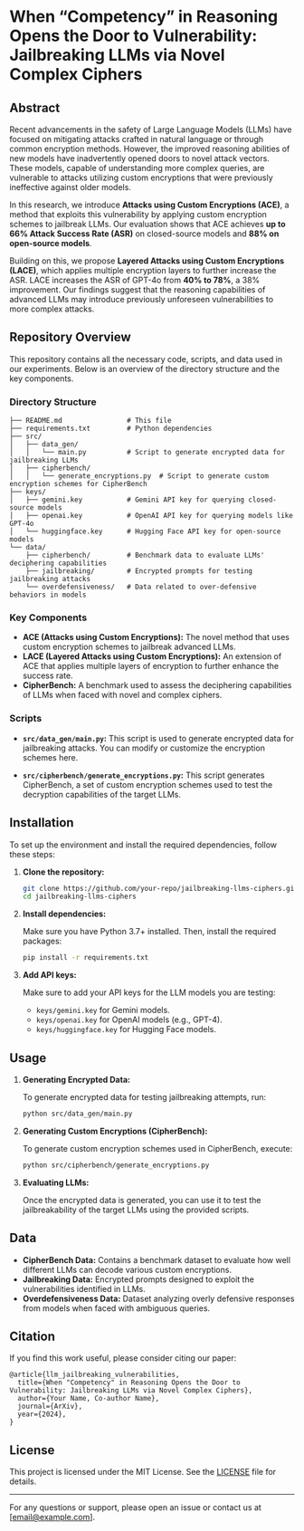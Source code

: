 # When “Competency” in Reasoning Opens the Door to Vulnerability: Jailbreaking LLMs via Novel Complex Ciphers

## Abstract

Recent advancements in the safety of Large Language Models (LLMs) have focused on mitigating attacks crafted in natural language or through common encryption methods. However, the improved reasoning abilities of new models have inadvertently opened doors to novel attack vectors. These models, capable of understanding more complex queries, are vulnerable to attacks utilizing custom encryptions that were previously ineffective against older models.

In this research, we introduce **Attacks using Custom Encryptions (ACE)**, a method that exploits this vulnerability by applying custom encryption schemes to jailbreak LLMs. Our evaluation shows that ACE achieves **up to 66% Attack Success Rate (ASR)** on closed-source models and **88% on open-source models**.

Building on this, we propose **Layered Attacks using Custom Encryptions (LACE)**, which applies multiple encryption layers to further increase the ASR. LACE increases the ASR of GPT-4o from **40% to 78%**, a 38% improvement. Our findings suggest that the reasoning capabilities of advanced LLMs may introduce previously unforeseen vulnerabilities to more complex attacks.

## Repository Overview

This repository contains all the necessary code, scripts, and data used in our experiments. Below is an overview of the directory structure and the key components.

### Directory Structure

```
├── README.md                # This file
├── requirements.txt         # Python dependencies
├── src/
│   ├── data_gen/
│   │   └── main.py          # Script to generate encrypted data for jailbreaking LLMs
│   ├── cipherbench/
│   │   └── generate_encryptions.py  # Script to generate custom encryption schemes for CipherBench
├── keys/
│   ├── gemini.key           # Gemini API key for querying closed-source models
│   ├── openai.key           # OpenAI API key for querying models like GPT-4o
│   └── huggingface.key      # Hugging Face API key for open-source models
└── data/
    ├── cipherbench/         # Benchmark data to evaluate LLMs' deciphering capabilities
    ├── jailbreaking/        # Encrypted prompts for testing jailbreaking attacks
    └── overdefensiveness/   # Data related to over-defensive behaviors in models
```

### Key Components

- **ACE (Attacks using Custom Encryptions):** The novel method that uses custom encryption schemes to jailbreak advanced LLMs.
- **LACE (Layered Attacks using Custom Encryptions):** An extension of ACE that applies multiple layers of encryption to further enhance the success rate.
- **CipherBench:** A benchmark used to assess the deciphering capabilities of LLMs when faced with novel and complex ciphers.

### Scripts

- **`src/data_gen/main.py`:** This script is used to generate encrypted data for jailbreaking attacks. You can modify or customize the encryption schemes here.
  
- **`src/cipherbench/generate_encryptions.py`:** This script generates CipherBench, a set of custom encryption schemes used to test the decryption capabilities of the target LLMs.

## Installation

To set up the environment and install the required dependencies, follow these steps:

1. **Clone the repository:**

   ```bash
   git clone https://github.com/your-repo/jailbreaking-llms-ciphers.git
   cd jailbreaking-llms-ciphers
   ```

2. **Install dependencies:**

   Make sure you have Python 3.7+ installed. Then, install the required packages:

   ```bash
   pip install -r requirements.txt
   ```

3. **Add API keys:**

   Make sure to add your API keys for the LLM models you are testing:

   - `keys/gemini.key` for Gemini models.
   - `keys/openai.key` for OpenAI models (e.g., GPT-4).
   - `keys/huggingface.key` for Hugging Face models.

## Usage

1. **Generating Encrypted Data:**

   To generate encrypted data for testing jailbreaking attempts, run:

   ```bash
   python src/data_gen/main.py
   ```

2. **Generating Custom Encryptions (CipherBench):**

   To generate custom encryption schemes used in CipherBench, execute:

   ```bash
   python src/cipherbench/generate_encryptions.py
   ```

3. **Evaluating LLMs:**

   Once the encrypted data is generated, you can use it to test the jailbreakability of the target LLMs using the provided scripts.

## Data

- **CipherBench Data:** Contains a benchmark dataset to evaluate how well different LLMs can decode various custom encryptions.
- **Jailbreaking Data:** Encrypted prompts designed to exploit the vulnerabilities identified in LLMs.
- **Overdefensiveness Data:** Dataset analyzing overly defensive responses from models when faced with ambiguous queries.

## Citation

If you find this work useful, please consider citing our paper:

```
@article{llm_jailbreaking_vulnerabilities,
  title={When "Competency" in Reasoning Opens the Door to Vulnerability: Jailbreaking LLMs via Novel Complex Ciphers},
  author={Your Name, Co-author Name},
  journal={ArXiv},
  year={2024},
}
```

## License

This project is licensed under the MIT License. See the [LICENSE](LICENSE) file for details.

---

For any questions or support, please open an issue or contact us at [email@example.com].

